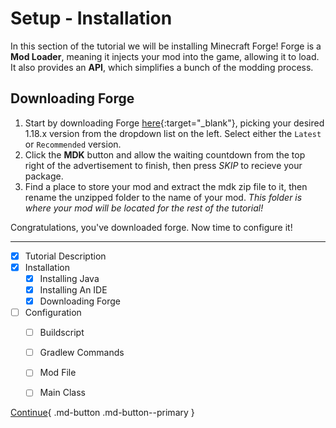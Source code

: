# Setup - Installation

In this section of the tutorial we will be installing Minecraft Forge!
Forge is a **Mod Loader**, meaning it injects your mod into the game, allowing it to load.
It also provides an **API**, which simplifies a bunch of the modding process.

## Downloading Forge

1. Start by downloading Forge [here](https://files.minecraftforge.net "Download Forge"){:target="_blank"}, picking your desired 1.18.x version from the dropdown list on the left. Select either the `Latest` or `Recommended` version. 
2. Click the **MDK** button and allow the waiting countdown from the top right of the advertisement to finish, then press *SKIP* to recieve your package.
3. Find a place to store your mod and extract the mdk zip file to it, then rename the unzipped folder to the name of your mod. *This folder is where your mod will be located for the rest of the tutorial!*

Congratulations, you've downloaded forge. Now time to configure it!

---

- [x] Tutorial Description
- [x] Installation
    * [x] Installing Java
    * [x] Installing An IDE
    * [x] Downloading Forge
- [ ] Configuration
    * [ ] Buildscript
    * [ ] Gradlew Commands
    * [ ] Mod File
    * [ ] Main Class


[Continue](../configuration/buildscript.md){ .md-button .md-button--primary }
